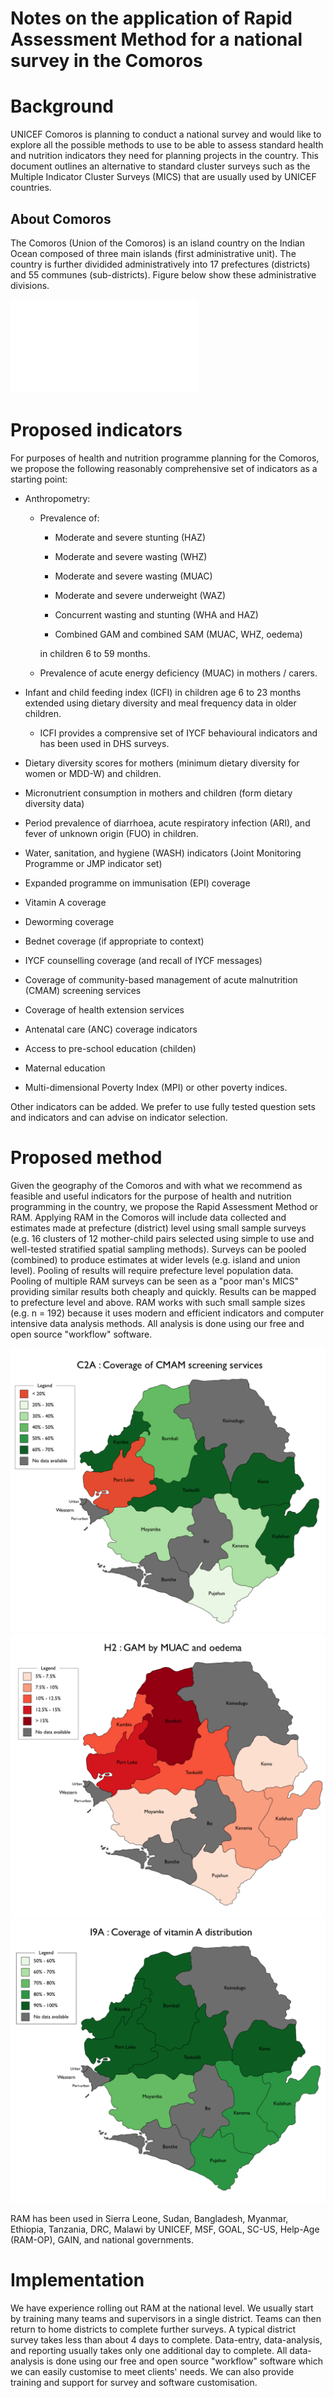 # Notes on the application of Rapid Assessment Method for a national survey in the Comoros

<!-- badges: start -->
<!-- badges: end -->

# Background

UNICEF Comoros is planning to conduct a national survey and would like to explore all the possible methods to use to be able to assess standard health and nutrition indicators they need for planning projects in the country. This document outlines an alternative to standard cluster surveys such as the Multiple Indicator Cluster Surveys (MICS) that are usually used by UNICEF countries.

## About Comoros

The Comoros (Union of the Comoros) is an island country on the Indian Ocean composed of three main islands (first administrative unit). The country is further dividided administratively into 17 prefectures (districts) and 55 communes (sub-districts). Figure below show these administrative divisions.

![](comorosNotes_files/figure-latex/comorosMap-1.pdf)

# Proposed indicators

For purposes of health and nutrition programme planning for the Comoros, we propose the following reasonably comprehensive set of indicators as a starting point:

* Anthropometry:

    - Prevalence of:
        
        * Moderate and severe stunting (HAZ)
        
        * Moderate and severe wasting (WHZ)
        
        * Moderate and severe wasting (MUAC)
        
        * Moderate and severe underweight (WAZ)
        
        * Concurrent wasting and stunting (WHA and HAZ)
        
        * Combined GAM and combined SAM (MUAC, WHZ, oedema)

      in children 6 to 59 months.

    - Prevalence of acute energy deficiency (MUAC) in mothers / carers.

* Infant and child feeding index (ICFI) in children age 6 to 23 months extended using dietary diversity and meal frequency data in older children. 

    - ICFI provides a comprensive set of IYCF behavioural indicators and has been used in DHS surveys.

* Dietary diversity scores for mothers (minimum dietary diversity for women or MDD-W) and children.

* Micronutrient consumption in mothers and children (form dietary diversity data) 

* Period prevalence of diarrhoea, acute respiratory infection (ARI), and fever of unknown origin (FUO) in children.

* Water, sanitation, and hygiene (WASH) indicators (Joint Monitoring Programme or JMP indicator set)

* Expanded programme on immunisation (EPI) coverage

* Vitamin A coverage

* Deworming coverage

* Bednet coverage (if appropriate to context)

* IYCF counselling coverage (and recall of IYCF messages)

* Coverage of community-based management of acute malnutrition (CMAM) screening services

* Coverage of health extension services

* Antenatal care (ANC) coverage indicators

* Access to pre-school education (childen)

* Maternal education

* Multi-dimensional Poverty Index (MPI) or other poverty indices.


Other indicators can be added. We prefer to use fully tested question sets and indicators and can advise on indicator selection.


# Proposed method

Given the geography of the Comoros and with what we recommend as feasible and useful indicators for the purpose of health and nutrition programming in the country, we propose the Rapid Assessment Method or RAM. Applying RAM in the Comoros will include data collected and estimates made at prefecture (district) level using small sample surveys (e.g. 16 clusters of 12 mother-child pairs selected using simple to use and well-tested stratified spatial sampling methods). Surveys can be pooled (combined) to produce estimates at wider levels (e.g. island and union level). Pooling of results will require prefecture level population data. Pooling of multiple RAM surveys can be seen as a "poor man's MICS" providing similar results both cheaply and quickly. Results can be mapped to prefecture level and above. RAM works with such small sample sizes (e.g. n = 192) because it uses modern and efficient indicators and computer intensive data analysis methods. All analysis is done using our free and open source "workflow" software.

![](/figures/c2a.png)
![](/figures/h2.png)
![](/figures/i9a.png)

RAM has been used in Sierra Leone, Sudan, Bangladesh, Myanmar, Ethiopia, Tanzania, DRC, Malawi by UNICEF, MSF, GOAL, SC-US, Help-Age (RAM-OP), GAIN, and national governments.

# Implementation

We have experience rolling out RAM at the national level. We usually start by training many teams and supervisors in a single district. Teams can then return to home districts to complete further surveys. A typical district survey takes less than about 4 days to complete. Data-entry, data-analysis, and reporting usually takes only one additional day to complete. All data-analysis is done using our free and open source "workflow" software which we can easily customise to meet clients' needs. We can also provide training and support for survey and software customisation.



